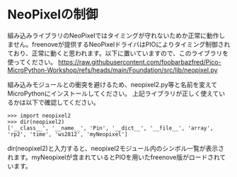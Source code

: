 # NeoPixelの制御

組み込みライブラリのNeoPixelではタイミングが守れないためか正常に動作しません。freenoveが提供するNeoPixelドライバはPIOによりタイミング制御されており、正常に動くと思われます。以下に置いていますので、このライブラリを使ってください。
https://raw.githubusercontent.com/foobarbazfred/Pico-MicroPython-Workshop/refs/heads/main/Foundation/src/lib/neopixel.py

組み込みモジュールとの衝突を避けるため、neopixel2.py等と名前を変えてMicroPythonにインストールしてください。
上記ライブラリが正しく使えているかは以下で確認してください。
```
>>> import neopixel2
>>> dir(neopixel2)
['__class__', '__name__', 'Pin', '__dict__', '__file__', 'array', 'rp2', 'time', 'ws2812', 'myNeopixel']
```
dir(neopixel2)と入力すると、neopixel2モジュール内のシンボル一覧が表示されます。myNeopixelが含まれているとPIOを用いたfreenove版がロードされています。
